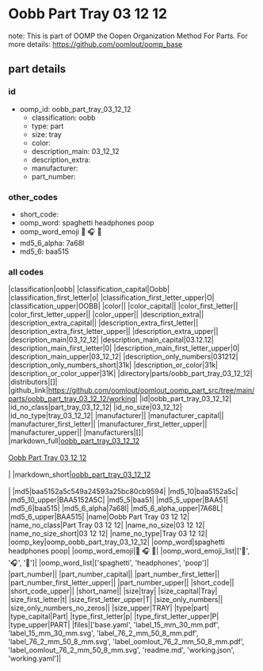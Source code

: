 # Oobb Part Tray 03 12 12  

note: This is part of OOMP the Oopen Organization Method For Parts. For more details: https://github.com/oomlout/oomp_base

##  part details





### id
* oomp_id: oobb_part_tray_03_12_12
  * classification: oobb
  * type: part
  * size: tray
  * color: 
  * description_main: 03_12_12
  * description_extra: 
  * manufacturer: 
  * part_number: 

### other_codes
* short_code: 
* oomp_word: spaghetti headphones poop
* oomp_word_emoji :spaghetti: :headphones: :poop:
* md5_6_alpha: 7a68l
* md5_6: baa515

### all codes 
|classification|oobb|
|classification_capital|Oobb|
|classification_first_letter|o|
|classification_first_letter_upper|O|
|classification_upper|OOBB|
|color||
|color_capital||
|color_first_letter||
|color_first_letter_upper||
|color_upper||
|description_extra||
|description_extra_capital||
|description_extra_first_letter||
|description_extra_first_letter_upper||
|description_extra_upper||
|description_main|03_12_12|
|description_main_capital|03.12.12|
|description_main_first_letter|0|
|description_main_first_letter_upper|0|
|description_main_upper|03_12_12|
|description_only_numbers|031212|
|description_only_numbers_short|31k|
|description_or_color|31k|
|description_or_color_upper|31K|
|directory|parts/oobb_part_tray_03_12_12|
|distributors|[]|
|github_link|https://github.com/oomlout/oomlout_oomp_part_src/tree/main/parts/oobb_part_tray_03_12_12/working|
|id|oobb_part_tray_03_12_12|
|id_no_class|part_tray_03_12_12|
|id_no_size|03_12_12|
|id_no_type|tray_03_12_12|
|manufacturer||
|manufacturer_capital||
|manufacturer_first_letter||
|manufacturer_first_letter_upper||
|manufacturer_upper||
|manufacturers|[]|
|markdown_full|[oobb_part_tray_03_12_12](https://github.com/oomlout/oomlout_oomp_part_src/tree/main/parts/oobb_part_tray_03_12_12/working)<br>[](https://github.com/oomlout/oomlout_oomp_part_src/tree/main/parts/oobb_part_tray_03_12_12/working)<br>[Oobb Part Tray 03 12 12](https://github.com/oomlout/oomlout_oomp_part_src/tree/main/parts/oobb_part_tray_03_12_12/working)<br><br>|
|markdown_short|[oobb_part_tray_03_12_12](https://github.com/oomlout/oomlout_oomp_part_src/tree/main/parts/oobb_part_tray_03_12_12/working)<br><br>|
|md5|baa5152a5c549a24593a25bc80cb9594|
|md5_10|baa5152a5c|
|md5_10_upper|BAA5152A5C|
|md5_5|baa51|
|md5_5_upper|BAA51|
|md5_6|baa515|
|md5_6_alpha|7a68l|
|md5_6_alpha_upper|7A68L|
|md5_6_upper|BAA515|
|name|Oobb Part Tray 03 12 12|
|name_no_class|Part Tray 03 12 12|
|name_no_size|03 12 12|
|name_no_size_short|03 12 12|
|name_no_type|Tray 03 12 12|
|oomp_key|oomp_oobb_part_tray_03_12_12|
|oomp_word|spaghetti headphones poop|
|oomp_word_emoji|:spaghetti: :headphones: :poop:|
|oomp_word_emoji_list|[':spaghetti:', ':headphones:', ':poop:']|
|oomp_word_list|['spaghetti', 'headphones', 'poop']|
|part_number||
|part_number_capital||
|part_number_first_letter||
|part_number_first_letter_upper||
|part_number_upper||
|short_code||
|short_code_upper||
|short_name||
|size|tray|
|size_capital|Tray|
|size_first_letter|t|
|size_first_letter_upper|T|
|size_only_numbers||
|size_only_numbers_no_zeros||
|size_upper|TRAY|
|type|part|
|type_capital|Part|
|type_first_letter|p|
|type_first_letter_upper|P|
|type_upper|PART|
|files|['base.yaml', 'label_15_mm_30_mm.pdf', 'label_15_mm_30_mm.svg', 'label_76_2_mm_50_8_mm.pdf', 'label_76_2_mm_50_8_mm.svg', 'label_oomlout_76_2_mm_50_8_mm.pdf', 'label_oomlout_76_2_mm_50_8_mm.svg', 'readme.md', 'working.json', 'working.yaml']|
